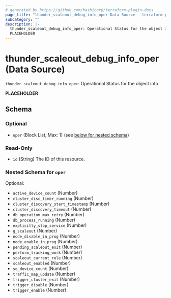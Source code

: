 ```yaml
---
# generated by https://github.com/hashicorp/terraform-plugin-docs
page_title: "thunder_scaleout_debug_info_oper Data Source - terraform-provider-thunder"
subcategory: ""
description: |-
  thunder_scaleout_debug_info_oper: Operational Status for the object info
  PLACEHOLDER
---
```


# thunder_scaleout_debug_info_oper (Data Source)

`thunder_scaleout_debug_info_oper`: Operational Status for the object info

__PLACEHOLDER__



<!-- schema generated by tfplugindocs -->
## Schema

### Optional

- `oper` (Block List, Max: 1) (see [below for nested schema](#nestedblock--oper))

### Read-Only

- `id` (String) The ID of this resource.

<a id="nestedblock--oper"></a>
### Nested Schema for `oper`

Optional:

- `active_device_count` (Number)
- `cluster_disc_timer_running` (Number)
- `cluster_discovery_start_timestamp` (Number)
- `cluster_discovery_timeout` (Number)
- `db_operation_max_retry` (Number)
- `db_process_running` (Number)
- `explicitly_stop_service` (Number)
- `g_scaleout` (Number)
- `node_disable_in_prog` (Number)
- `node_enable_in_prog` (Number)
- `pending_scaleout_exit` (Number)
- `perform_tracking_work` (Number)
- `scaleout_current_role` (Number)
- `scaleout_enabled` (Number)
- `so_device_count` (Number)
- `traffic_map_update` (Number)
- `trigger_cluster_exit` (Number)
- `trigger_disable` (Number)
- `trigger_enable` (Number)


